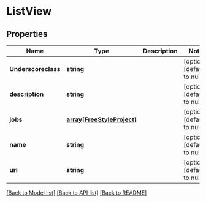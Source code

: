 # ListView

## Properties
Name | Type | Description | Notes
------------ | ------------- | ------------- | -------------
**Underscoreclass** | **string** |  | [optional] [default to null]
**description** | **string** |  | [optional] [default to null]
**jobs** | [**array[FreeStyleProject]**](FreeStyleProject.md) |  | [optional] [default to null]
**name** | **string** |  | [optional] [default to null]
**url** | **string** |  | [optional] [default to null]

[[Back to Model list]](../README.md#documentation-for-models) [[Back to API list]](../README.md#documentation-for-api-endpoints) [[Back to README]](../README.md)



